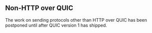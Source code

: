 ## Non-HTTP over QUIC

The work on sending protocols other than HTTP over QUIC has been postponed until
after QUIC version 1 has shipped.
